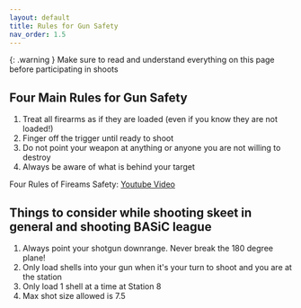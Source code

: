 ```yaml
---
layout: default
title: Rules for Gun Safety
nav_order: 1.5
---
```


{: .warning }
Make sure to read and understand everything on this page before participating in shoots

## Four Main Rules for Gun Safety

1. Treat all firearms as if they are loaded (even if you know they are not loaded!)
2. Finger off the trigger until ready to shoot
3. Do not point your weapon at anything or anyone you are not willing to destroy
4. Always be aware of what is behind your target

Four Rules of Fireams Safety: <a href="https://www.youtube.com/watch?v=KTuYS857lOE" target="_blank" rel="noreferrer noopener">Youtube Video</a>

## Things to consider while shooting skeet in general and shooting BASiC league
1. Always point your shotgun downrange. Never break the 180 degree plane!
2. Only load shells into your gun when it's your turn to shoot and you are at the station
3. Only load 1 shell at a time at Station 8
4. Max shot size allowed is 7.5
